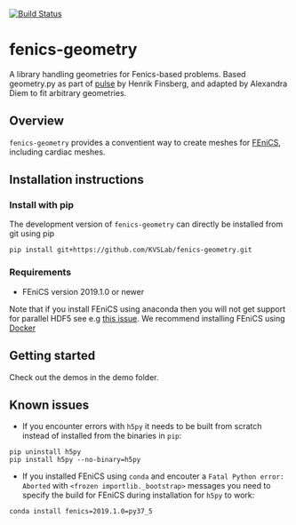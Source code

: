 [![Build Status](https://travis-ci.org/ComputationalPhysiology/fenics-geometry.svg?branch=master)](https://travis-ci.org/ComputationalPhysiology/fenics-geometry)

# fenics-geometry

A library handling geometries for Fenics-based problems. Based geometry.py as part of [pulse](https://github.com/ComputationalPhysiology/pulse) by Henrik Finsberg, and adapted by Alexandra Diem to fit arbitrary geometries.


## Overview

`fenics-geometry` provides a conventient way to create meshes for [FEniCS](https://fenicsproject.org), including cardiac meshes.


## Installation instructions

### Install with pip

<!--
`fenics-geometry` can be installed directly from [PyPI](https://pypi.org/project/fenics-geometry/)
```
pip install fenics-geometry
```
-->
The development version of `fenics-geometry` can directly be installed from git using pip
```
pip install git+https://github.com/KVSLab/fenics-geometry.git
```

<!--
### Install with conda
You can also install the package using `conda`
```
conda install -c conda-forge fenics-geometry
```
-->

<!--
### Docker
It is also possible to use Docker. There is a prebuilt docker image
using FEniCS 2019.1.0, Python3.6 and `fenics-geometry`. You can get it by typing
```
docker pull akdiem/fenics-geometry:latest
```
-->

### Requirements

* FEniCS version 2019.1.0 or newer

Note that if you install FEniCS using anaconda then you will not get support for parallel HDF5
see e.g [this issue](https://github.com/conda-forge/hdf5-feedstock/issues/51). We recommend installing FEniCS using [Docker](https://fenicsproject.org/download/)


## Getting started

Check out the demos in the demo folder.

<!--
## Automated test

Test are provided in the folder [`tests`](tests). You can run the test
with `pytest`
```
python -m pytest tests -vv
```
-->

<!--
## Documentation

Documentation can be found at [kvslab.github.io/fenics-geometry](https://kvslab.github.io/fenics-geometry)
-->

## Known issues

* If you encounter errors with `h5py` it needs to be built from scratch instead of installed from the binaries in `pip`:
```
pip uninstall h5py
pip install h5py --no-binary=h5py
```
* If you installed FEniCS using `conda` and encouter a `Fatal Python error: Aborted` with `<frozen importlib._bootstrap>` messages you need to specify the build for FEniCS during installation for `h5py` to work:
```
conda install fenics=2019.1.0=py37_5
```

